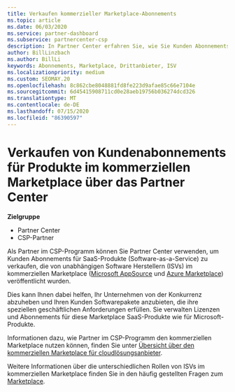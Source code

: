 ```yaml
---
title: Verkaufen kommerzieller Marketplace-Abonnements
ms.topic: article
ms.date: 06/03/2020
ms.service: partner-dashboard
ms.subservice: partnercenter-csp
description: In Partner Center erfahren Sie, wie Sie Kunden Abonnements für SaaS-Produkte verkaufen, die von unabhängigen Software Herstellern (ISVs) auf dem kommerziellen Marketplace veröffentlicht werden.
author: BillLinzbach
ms.author: BillLi
keywords: Abonnements, Marketplace, Drittanbieter, ISV
ms.localizationpriority: medium
ms.custom: SEOMAY.20
ms.openlocfilehash: 8c862cbe8048881fd8fe223d9afae85c66e7104e
ms.sourcegitcommit: 6d45415908711cd0e28aeb19756b036274dcd326
ms.translationtype: MT
ms.contentlocale: de-DE
ms.lasthandoff: 07/15/2020
ms.locfileid: "86390597"
---
```

# <a name="use-partner-center-to-sell-customers-subscriptions-to-commercial-marketplace-products"></a>Verkaufen von Kundenabonnements für Produkte im kommerziellen Marketplace über das Partner Center

**Zielgruppe**

- Partner Center
- CSP-Partner

Als Partner im CSP-Programm können Sie Partner Center verwenden, um Kunden Abonnements für SaaS-Produkte (Software-as-a-Service) zu verkaufen, die von unabhängigen Software Herstellern (ISVs) im kommerziellen Marketplace ([Microsoft AppSource](https://appsource.microsoft.com/) und [Azure Marketplace](https://azuremarketplace.microsoft.com/)) veröffentlicht wurden.

Dies kann Ihnen dabei helfen, Ihr Unternehmen von der Konkurrenz abzuheben und Ihren Kunden Softwarepakete anzubieten, die ihre speziellen geschäftlichen Anforderungen erfüllen. Sie verwalten Lizenzen und Abonnements für diese Marketplace SaaS-Produkte wie für Microsoft-Produkte.

Informationen dazu, wie Partner im CSP-Programm den kommerziellen Marketplace nutzen können, finden Sie unter [Übersicht über den kommerziellen Marketplace für cloudlösungsanbieter](csp-commercial-marketplace-overview.md).

Weitere Informationen über die unterschiedlichen Rollen von ISVs im kommerziellen Marketplace finden Sie in den häufig gestellten Fragen zum [Marketplace](https://docs.microsoft.com/azure/marketplace/marketplace-faq-publisher-guide).
